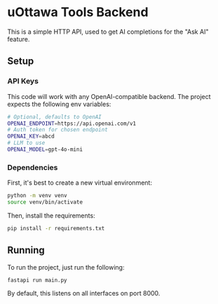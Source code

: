 # uOttawa Tools Backend

This is a simple HTTP API, used to get AI completions for the "Ask AI" feature.

## Setup

### API Keys

This code will work with any OpenAI-compatible backend.
The project expects the following env variables:

```sh
# Optional, defaults to OpenAI
OPENAI_ENDPOINT=https://api.openai.com/v1
# Auth token for chosen endpoint
OPENAI_KEY=abcd
# LLM to use
OPENAI_MODEL=gpt-4o-mini
```

### Dependencies

First, it's best to create a new virtual environment:

```sh
python -m venv venv
source venv/bin/activate
```

Then, install the requirements:

```sh
pip install -r requirements.txt
```

## Running

To run the project, just run the following:

```sh
fastapi run main.py
```

By default, this listens on all interfaces on port 8000.
